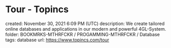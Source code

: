 # Tour - Topincs

created: November 30, 2021 6:09 PM (UTC)
description: We create tailored online databases and applications in our modern and powerful 4GL-System.
folder: BOOKMRKS-MTHRFCKR / PROGAMMING-MTHRFCKR / Database
tags: database
url: https://www.topincs.com/tour